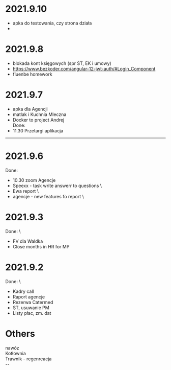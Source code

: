 # 2021.9.10
- apka do testowania, czy strona działa 
- 
# 2021.9.8
- blokada kont księgowych (spr ST, EK i umowy)
- https://www.bezkoder.com/angular-12-jwt-auth/#Login_Component
- fluenbe homework 
# 2021.9.7
- apka dla Agencji 
- matlak i Kuchnia Mleczna 
- Docker to project Andrej 
</br>Done:
- 11.30 Przetargi aplikacja

------------------------------------------------------------------------
# 2021.9.6
Done:
- 10.30 zoom Agencje
- Speexx - task  write answerr to questions \
- Ewa report \
- agencje - new features fo report \

# 2021.9.3
Done: \
- FV dla Waldka
- Close months in HR for MP

# 2021.9.2
Done: \
- Kadry call 
- Raport agencje 
- Rezerwa Catermed 
- ST, usuwanie PM
- Listy płac, zm. dat


# Others
nawóz </br>
Kotłownia </br>
Trawnik - regenreacja </br>
--</br>
